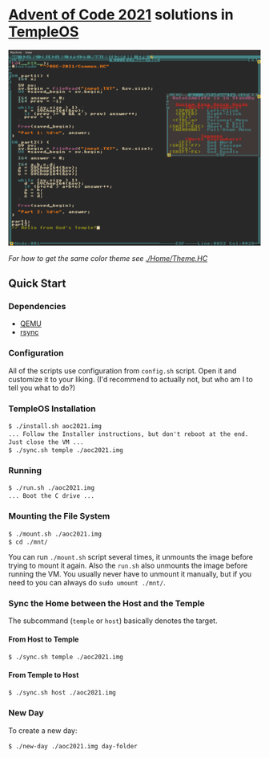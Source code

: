 # [Advent of Code 2021](https://adventofcode.com/) solutions in [TempleOS](https://templeos.org/)

![rice](./rice.png)

*For how to get the same color theme see [./Home/Theme.HC](./Home/Theme.HC)*

## Quick Start

### Dependencies

- [QEMU](https://www.qemu.org/)
- [rsync](https://rsync.samba.org/)

### Configuration

All of the scripts use configuration from `config.sh` script. Open it and customize it to your liking. (I'd recommend to actually not, but who am I to tell you what to do?)

### TempleOS Installation

```console
$ ./install.sh aoc2021.img
... Follow the Installer instructions, but don't reboot at the end. Just close the VM ...
$ ./sync.sh temple ./aoc2021.img
```

### Running

```console
$ ./run.sh ./aoc2021.img
... Boot the C drive ...
```

### Mounting the File System

```console
$ ./mount.sh ./aoc2021.img
$ cd ./mnt/
```

You can run `./mount.sh` script several times, it unmounts the image before trying to mount it again. Also the `run.sh` also unmounts the image before running the VM. You usually never have to unmount it manually, but if you need to you can always do `sudo umount ./mnt/`.

### Sync the Home between the Host and the Temple

The subcommand (`temple` or `host`) basically denotes the target.

#### From Host to Temple

```console
$ ./sync.sh temple ./aoc2021.img
```

#### From Temple to Host

```console
$ ./sync.sh host ./aoc2021.img
```

### New Day

To create a new day:

```console
$ ./new-day ./aoc2021.img day-folder
```
